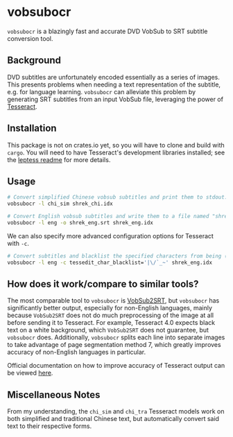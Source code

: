 # vobsubocr

`vobsubocr` is a blazingly fast and accurate DVD VobSub to SRT subtitle conversion tool.

## Background

DVD subtitles are unfortunately encoded essentially as a series of images. This
presents problems when needing a text representation of the subtitle, e.g. for
language learning. `vobsubocr` can alleviate this problem by generating SRT
subtitles from an input VobSub file, leveraging the power of
[Tesseract](https://github.com/tesseract-ocr/tesseract).

## Installation

This package is not on crates.io yet, so you will have to clone and build with
`cargo`. You will need to have Tesseract's development libraries installed; see
the [leptess readme](https://github.com/houqp/leptess) for more details.

## Usage

```sh
# Convert simplified Chinese vobsub subtitles and print them to stdout.
vobsubocr -l chi_sim shrek_chi.idx

# Convert English vobsub subtitles and write them to a file named "shrek_eng.srt".
vobsubocr -l eng -o shrek_eng.srt shrek_eng.idx
```

We can also specify more advanced configuration options for Tesseract with `-c`.

```sh
# Convert subtitles and blacklist the specified characters from being (mistakenly) recognized.
vobsubocr -l eng -c tessedit_char_blacklist='|\/`_~' shrek_eng.idx
```

## How does it work/compare to similar tools?

The most comparable tool to `vobsubocr` is
[VobSub2SRT](https://github.com/ruediger/VobSub2SRT), but `vobsubocr` has
significantly better output, especially for non-English languages, mainly
because `VobSub2SRT` does not do much preprocessing of the image at all before
sending it to Tesseract. For example, Tesseract 4.0 expects black text on a
white background, which `VobSub2SRT` does not guarantee, but `vobsubocr` does.
Additionally, `vobsubocr` splits each line into separate images to take
advantage of page segmentation method 7, which greatly improves accuracy of
non-English languages in particular.

Official documentation on how to improve accuracy of Tesseract output can be
viewed [here](https://tesseract-ocr.github.io/tessdoc/ImproveQuality.html).

## Miscellaneous Notes

From my understanding, the `chi_sim` and `chi_tra` Tesseract models work on both
simplified and traditional Chinese text, but automatically convert said text to
their respective forms.
